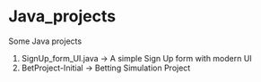 # Java_projects
Some Java projects


1) SignUp_form_UI.java -> A simple Sign Up form with modern UI
2) BetProject-Initial ->  Betting Simulation Project
